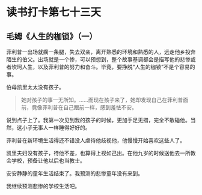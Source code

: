 # 读书打卡第七十三天

## 毛姆《人生的枷锁》（一）

菲利普一出场就瘸一条腿，失去双亲，离开熟悉的环境和熟悉的人，远走他乡投奔陌生的伯父。出场就是一个惨，可以预想到，整个故事基调都会是描写他的悲惨或者坎坷人生，以及菲利普的努力和奋斗。毕竟，要挣脱“人生的枷锁”不是个容易的事。

伯母凯里太太没有孩子。

> 她对孩子的事一无所知。……而现在孩子来了，她却发现自己在菲利普面前，竟像菲利普在自己跟前一样，感到羞怯不安。

说到点子上了。我第一次见到我的孩子的时候，更加手足无措，完全不敢碰他。当然，这小子无事人一样睡得好好的。

菲利普在新环境生活得还不错没人虐待他歧视他，他慢慢开始喜欢这些人了。

凯里夫妇没有孩子，待他不差，也算得上视如己出。在他九岁的时候送他去一所教会学校，预备让他以后也当教士。

安安静静的童年生活结束了。我预测的悲惨童年没有来到。

我继续预测悲惨的学校生活吧。
